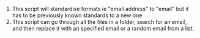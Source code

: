 1. This script will standardise formats ie "email address" to "email" but it has to be previously known standards to a new one
2. This script can go through all the files in a folder, search for an email, and then replace it with an specified email or a random email from a list.